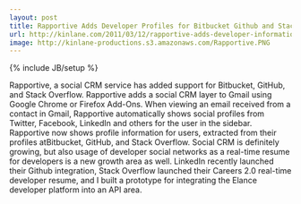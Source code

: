 ```yaml
---
layout: post
title: Rapportive Adds Developer Profiles for Bitbucket Github and Stack Overflow
url: http://kinlane.com/2011/03/12/rapportive-adds-developer-information/
image: http://kinlane-productions.s3.amazonaws.com/Rapportive.PNG
---
```

{% include JB/setup %}
<p>
     Rapportive, a social CRM service has added support for Bitbucket, GitHub, and Stack Overflow. Rapportive adds a social CRM layer to Gmail using Google Chrome or Firefox Add-Ons. When viewing an email received from a contact in Gmail, Rapportive automatically shows social profiles from Twitter, Facebook, LinkedIn and others for the user in the sidebar. Rapportive now shows profile information for users, extracted from their profiles atBitbucket, GitHub, and Stack Overflow. Social CRM is definitely growing, but also usage of developer social networks as a real-time resume for developers is a new growth area as well. LinkedIn recently launched their Github integration, Stack Overflow launched their Careers 2.0 real-time developer resume, and I built a prototype for integrating the Elance developer platform into an API area.
</p>